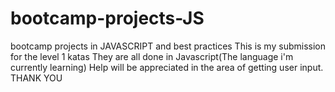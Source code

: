 # bootcamp-projects-JS
bootcamp projects in JAVASCRIPT and best practices
This is my submission for the level 1 katas
They are all done in Javascript(The language i'm currently learning)
Help will be appreciated in the area of getting user input. THANK YOU
